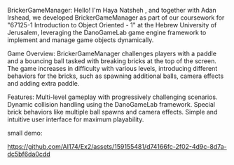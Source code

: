 BrickerGameManager:
Hello! I'm Haya Natsheh , and together with Adan Irshead, we developed BrickerGameManager as part of our coursework for "67125-1 Introduction to Object Oriented - 1" at the Hebrew University of Jerusalem,
leveraging the DanoGameLab game engine framework to implement and manage game objects dynamically.

Game Overview:
BrickerGameManager challenges players with a paddle and a bouncing ball tasked with breaking bricks at the top of the screen.
The game increases in difficulty with various levels, introducing different behaviors for the bricks, such as spawning additional balls, camera effects and adding extra paddle.

Features:
Multi-level gameplay with progressively challenging scenarios.
Dynamic collision handling using the DanoGameLab framework.
Special brick behaviors like multiple ball spawns and camera effects.
Simple and intuitive user interface for maximum playability.

small demo:

https://github.com/AI174/Ex2/assets/159155481/d74166fc-2f02-4d9c-8d7a-dc5bf6da0cdd
